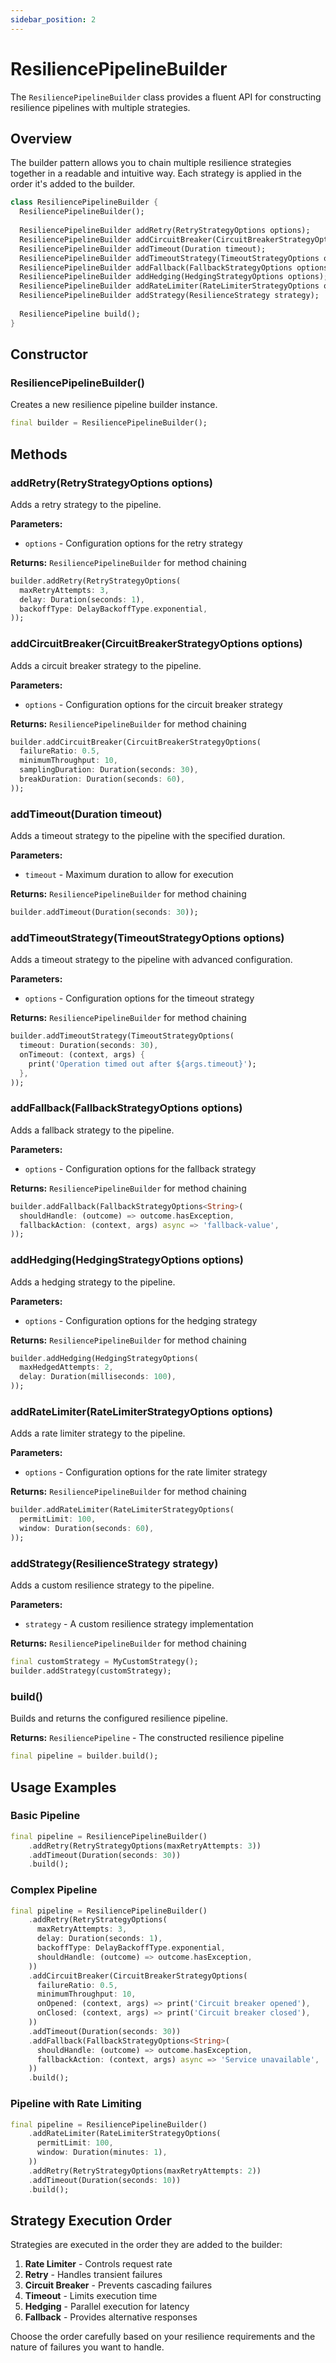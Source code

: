 ```yaml
---
sidebar_position: 2
---
```


# ResiliencePipelineBuilder

The `ResiliencePipelineBuilder` class provides a fluent API for constructing resilience pipelines with multiple strategies.

## Overview

The builder pattern allows you to chain multiple resilience strategies together in a readable and intuitive way. Each strategy is applied in the order it's added to the builder.

```dart
class ResiliencePipelineBuilder {
  ResiliencePipelineBuilder();
  
  ResiliencePipelineBuilder addRetry(RetryStrategyOptions options);
  ResiliencePipelineBuilder addCircuitBreaker(CircuitBreakerStrategyOptions options);
  ResiliencePipelineBuilder addTimeout(Duration timeout);
  ResiliencePipelineBuilder addTimeoutStrategy(TimeoutStrategyOptions options);
  ResiliencePipelineBuilder addFallback(FallbackStrategyOptions options);
  ResiliencePipelineBuilder addHedging(HedgingStrategyOptions options);
  ResiliencePipelineBuilder addRateLimiter(RateLimiterStrategyOptions options);
  ResiliencePipelineBuilder addStrategy(ResilienceStrategy strategy);
  
  ResiliencePipeline build();
}
```

## Constructor

### ResiliencePipelineBuilder()

Creates a new resilience pipeline builder instance.

```dart
final builder = ResiliencePipelineBuilder();
```

## Methods

### addRetry(RetryStrategyOptions options)

Adds a retry strategy to the pipeline.

**Parameters:**
- `options` - Configuration options for the retry strategy

**Returns:** `ResiliencePipelineBuilder` for method chaining

```dart
builder.addRetry(RetryStrategyOptions(
  maxRetryAttempts: 3,
  delay: Duration(seconds: 1),
  backoffType: DelayBackoffType.exponential,
));
```

### addCircuitBreaker(CircuitBreakerStrategyOptions options)

Adds a circuit breaker strategy to the pipeline.

**Parameters:**
- `options` - Configuration options for the circuit breaker strategy

**Returns:** `ResiliencePipelineBuilder` for method chaining

```dart
builder.addCircuitBreaker(CircuitBreakerStrategyOptions(
  failureRatio: 0.5,
  minimumThroughput: 10,
  samplingDuration: Duration(seconds: 30),
  breakDuration: Duration(seconds: 60),
));
```

### addTimeout(Duration timeout)

Adds a timeout strategy to the pipeline with the specified duration.

**Parameters:**
- `timeout` - Maximum duration to allow for execution

**Returns:** `ResiliencePipelineBuilder` for method chaining

```dart
builder.addTimeout(Duration(seconds: 30));
```

### addTimeoutStrategy(TimeoutStrategyOptions options)

Adds a timeout strategy to the pipeline with advanced configuration.

**Parameters:**
- `options` - Configuration options for the timeout strategy

**Returns:** `ResiliencePipelineBuilder` for method chaining

```dart
builder.addTimeoutStrategy(TimeoutStrategyOptions(
  timeout: Duration(seconds: 30),
  onTimeout: (context, args) {
    print('Operation timed out after ${args.timeout}');
  },
));
```

### addFallback(FallbackStrategyOptions options)

Adds a fallback strategy to the pipeline.

**Parameters:**
- `options` - Configuration options for the fallback strategy

**Returns:** `ResiliencePipelineBuilder` for method chaining

```dart
builder.addFallback(FallbackStrategyOptions<String>(
  shouldHandle: (outcome) => outcome.hasException,
  fallbackAction: (context, args) async => 'fallback-value',
));
```

### addHedging(HedgingStrategyOptions options)

Adds a hedging strategy to the pipeline.

**Parameters:**
- `options` - Configuration options for the hedging strategy

**Returns:** `ResiliencePipelineBuilder` for method chaining

```dart
builder.addHedging(HedgingStrategyOptions(
  maxHedgedAttempts: 2,
  delay: Duration(milliseconds: 100),
));
```

### addRateLimiter(RateLimiterStrategyOptions options)

Adds a rate limiter strategy to the pipeline.

**Parameters:**
- `options` - Configuration options for the rate limiter strategy

**Returns:** `ResiliencePipelineBuilder` for method chaining

```dart
builder.addRateLimiter(RateLimiterStrategyOptions(
  permitLimit: 100,
  window: Duration(seconds: 60),
));
```

### addStrategy(ResilienceStrategy strategy)

Adds a custom resilience strategy to the pipeline.

**Parameters:**
- `strategy` - A custom resilience strategy implementation

**Returns:** `ResiliencePipelineBuilder` for method chaining

```dart
final customStrategy = MyCustomStrategy();
builder.addStrategy(customStrategy);
```

### build()

Builds and returns the configured resilience pipeline.

**Returns:** `ResiliencePipeline` - The constructed resilience pipeline

```dart
final pipeline = builder.build();
```

## Usage Examples

### Basic Pipeline

```dart
final pipeline = ResiliencePipelineBuilder()
    .addRetry(RetryStrategyOptions(maxRetryAttempts: 3))
    .addTimeout(Duration(seconds: 30))
    .build();
```

### Complex Pipeline

```dart
final pipeline = ResiliencePipelineBuilder()
    .addRetry(RetryStrategyOptions(
      maxRetryAttempts: 3,
      delay: Duration(seconds: 1),
      backoffType: DelayBackoffType.exponential,
      shouldHandle: (outcome) => outcome.hasException,
    ))
    .addCircuitBreaker(CircuitBreakerStrategyOptions(
      failureRatio: 0.5,
      minimumThroughput: 10,
      onOpened: (context, args) => print('Circuit breaker opened'),
      onClosed: (context, args) => print('Circuit breaker closed'),
    ))
    .addTimeout(Duration(seconds: 30))
    .addFallback(FallbackStrategyOptions<String>(
      shouldHandle: (outcome) => outcome.hasException,
      fallbackAction: (context, args) async => 'Service unavailable',
    ))
    .build();
```

### Pipeline with Rate Limiting

```dart
final pipeline = ResiliencePipelineBuilder()
    .addRateLimiter(RateLimiterStrategyOptions(
      permitLimit: 100,
      window: Duration(minutes: 1),
    ))
    .addRetry(RetryStrategyOptions(maxRetryAttempts: 2))
    .addTimeout(Duration(seconds: 10))
    .build();
```

## Strategy Execution Order

Strategies are executed in the order they are added to the builder:

1. **Rate Limiter** - Controls request rate
2. **Retry** - Handles transient failures
3. **Circuit Breaker** - Prevents cascading failures
4. **Timeout** - Limits execution time
5. **Hedging** - Parallel execution for latency
6. **Fallback** - Provides alternative responses

Choose the order carefully based on your resilience requirements and the nature of failures you want to handle.
